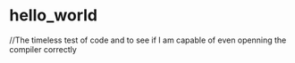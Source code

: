 # hello_world



//The timeless test of code and to see if I am capable of even openning the compiler correctly
